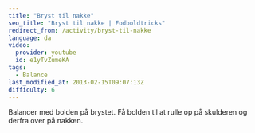 ```yaml
---
title: "Bryst til nakke"
seo_title: "Bryst til nakke | Fodboldtricks"
redirect_from: /activity/bryst-til-nakke
language: da
video:
  provider: youtube
  id: e1yTvZumeKA
tags:
  - Balance
last_modified_at: 2013-02-15T09:07:13Z
difficulty: 6
---
```


Balancer med bolden på brystet. Få bolden til at rulle op på skulderen og
derfra over på nakken.
